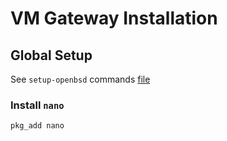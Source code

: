 # VM Gateway Installation

## Global Setup

See `setup-openbsd` commands [file](/cmd/setup-openbsd.sh)

### Install `nano`

```bash
pkg_add nano
```
